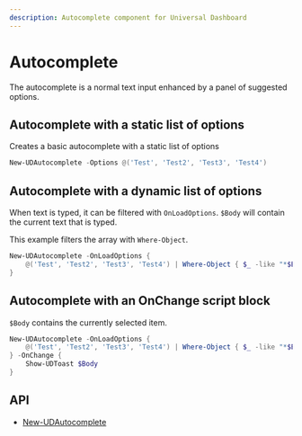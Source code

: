 ```yaml
---
description: Autocomplete component for Universal Dashboard
---
```


# Autocomplete

The autocomplete is a normal text input enhanced by a panel of suggested options.

## Autocomplete with a static list of options

Creates a basic autocomplete with a static list of options

```powershell
New-UDAutocomplete -Options @('Test', 'Test2', 'Test3', 'Test4')
```

## Autocomplete with a dynamic list of options

When text is typed, it can be filtered with `OnLoadOptions`. `$Body` will contain the current text that is typed.&#x20;

This example filters the array with `Where-Object`.&#x20;

```powershell
New-UDAutocomplete -OnLoadOptions { 
    @('Test', 'Test2', 'Test3', 'Test4') | Where-Object { $_ -like "*$Body*" } | ConvertTo-Json
}
```

## Autocomplete with an OnChange script block

`$Body` contains the currently selected item.&#x20;

```powershell
New-UDAutocomplete -OnLoadOptions { 
    @('Test', 'Test2', 'Test3', 'Test4') | Where-Object { $_ -like "*$Body*" } | ConvertTo-Json
} -OnChange {
    Show-UDToast $Body 
}
```

## API

* [New-UDAutocomplete](https://github.com/ironmansoftware/universal-docs/blob/master/cmdlets/New-UDAutocomplete.txt)
